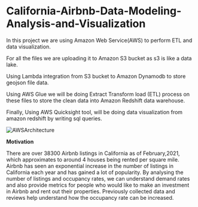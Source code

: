 # California-Airbnb-Data-Modeling-Analysis-and-Visualization

In this project we are using Amazon Web Service(AWS) to perform ETL and data visualization.

For all the files we are uploading it to Amazon S3 bucket as s3 is like a data lake.

Using Lambda integration from S3 bucket to Amazon Dynamodb to store geojson file data.

Using AWS Glue we will be doing Extract Transform load (ETL) process on these files to store the clean data into Amazon Redshift data warehouse.

Finally, Using AWS Quicksight tool, will be doing data visualization from amazon redshift by writing sql queries.

![AWSArchitecture](https://user-images.githubusercontent.com/78490598/164093477-16079e3f-af90-459c-af6d-e1b4fc15c82b.png)


**Motivation**

There are over 38300 Airbnb listings in California as of February,2021, which approximates to around 4 houses being rented per square mile. Airbnb has seen an exponential increase in the number of listings in California each year and has gained a lot of popularity. By analysing the number of listings and occupancy rates, we can understand demand rates and also provide metrics for people who would like to make an investment in Airbnb and rent out their properties. Previously collected data and reviews help understand how the occupancy rate can be increased.
